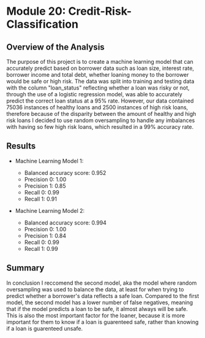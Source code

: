 # Module 20: Credit-Risk-Classification
## Overview of the Analysis

The purpose of this project is to create a machine learning model that can accurately predict based on borrower data such as loan size, interest rate, borrower income and total debt, whether loaning money to the borrower would be safe or high risk. The data was split into training and testing data with the column "loan_status" reflecting whether a loan was risky or not, through the use of a logistic regression model, was able to accurately predict the correct loan status at a 95% rate. However, our data contained 75036 instances of healthy loans and 2500 instances of high risk loans, therefore because of the disparity between the amount of healthy and high risk loans I decided to use random oversampling to handle any imbalances with having so few high risk loans, which resulted in a 99% accuracy rate.

## Results

* Machine Learning Model 1:
  * Balanced accuracy score: 0.952
  * Precision 0: 1.00
  * Precision 1: 0.85
  * Recall 0: 0.99 
  * Recall 1: 0.91


* Machine Learning Model 2:
  * Balanced accuracy score: 0.994
  * Precision 0: 1.00
  * Precision 1: 0.84
  * Recall 0: 0.99 
  * Recall 1: 0.99

## Summary

In conclusion I reccomend the second model, aka the model where random oversampling was used to balance the data, at least for when trying to predict whether a borrower's data reflects a safe loan. Compared to the first model, the second model has a lower number of false negatives, meaning that if the model predicts a loan to be safe, it almost always will be safe. This is also the most important factor for the loaner, because it is more important for them to know if a loan is guarenteed safe, rather than knowing if a loan is guarenteed unsafe.
